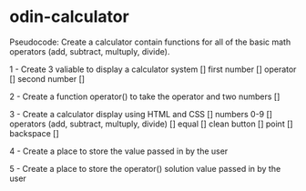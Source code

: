 # odin-calculator

Pseudocode: Create a calculator contain functions for all of the basic math operators (add, subtract, multuply, divide).

1 - Create 3 valiable to display a calculator system []
    first number []
    operator []
    second number []

2 - Create a function operator() to take the operator and two numbers []

3 - Create a calculator display using HTML and CSS []
    numbers 0-9 []
    operators (add, subtract, multuply, divide) []
    equal []
    clean button []
    point []
    backspace []

4 - Create a place to store the value passed in by the user

5 - Create a place to store the operator() solution value passed in by the user